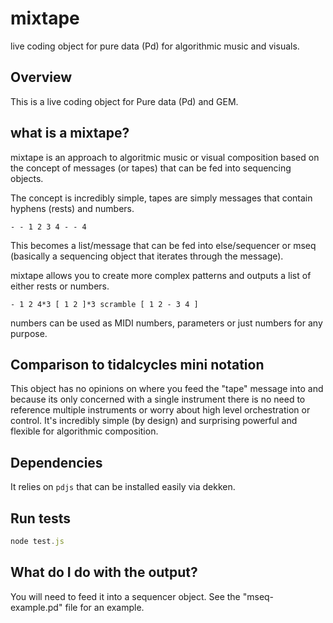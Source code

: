 # mixtape

live coding object for pure data (Pd) for algorithmic music and visuals.

## Overview

This is a live coding object for Pure data (Pd) and GEM.

## what is a mixtape?

mixtape is an approach to algoritmic music or visual composition based on the concept of messages (or tapes) that can be fed into sequencing objects.

The concept is incredibly simple, tapes are simply messages that contain hyphens (rests) and numbers. 

```
- - 1 2 3 4 - - 4
```

This becomes a list/message that can be fed into else/sequencer or mseq (basically a sequencing object that iterates through the message).

mixtape allows you to create more complex patterns and outputs a list of either rests or numbers.

```
- 1 2 4*3 [ 1 2 ]*3 scramble [ 1 2 - 3 4 ]  
```

numbers can be used as MIDI numbers, parameters or just numbers for any purpose.

## Comparison to tidalcycles mini notation

This object has no opinions on where you feed the "tape" message into and because its only concerned with a single instrument there is no need to reference multiple instruments or worry about high level orchestration or control. It's incredibly simple (by design) and surprising powerful and flexible for algorithmic composition.

## Dependencies

It relies on `pdjs` that can be installed easily via dekken.

## Run tests

```js
node test.js
```

## What do I do with the output?

You will need to feed it into a sequencer object. See the "mseq-example.pd" file for an example.
